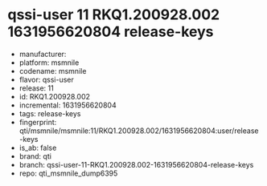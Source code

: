 # qssi-user 11 RKQ1.200928.002 1631956620804 release-keys
- manufacturer: 
- platform: msmnile
- codename: msmnile
- flavor: qssi-user
- release: 11
- id: RKQ1.200928.002
- incremental: 1631956620804
- tags: release-keys
- fingerprint: qti/msmnile/msmnile:11/RKQ1.200928.002/1631956620804:user/release-keys
- is_ab: false
- brand: qti
- branch: qssi-user-11-RKQ1.200928.002-1631956620804-release-keys
- repo: qti_msmnile_dump6395
